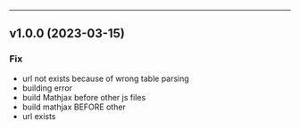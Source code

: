 ---
<a name="v1.0.0"></a>
## v1.0.0 (2023-03-15)

### Fix

* url not exists because of wrong table parsing
* building error
* build Mathjax before other js files
* build mathjax BEFORE other
* url exists

